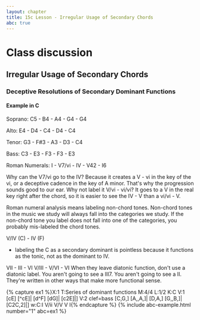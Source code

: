 ```yaml
---
layout: chapter
title: 15c Lesson - Irregular Usage of Secondary Chords
abc: true
---
```


# Class discussion

## Irregular Usage of Secondary Chords

### Deceptive Resolutions of Secondary Dominant Functions

#### Example in C

Soprano: C5 - B4 - A4 - G4 - G4

Alto: E4 - D4 - C4 - D4 - C4

Tenor: G3 - F#3 - A3 - D3 - C4 

Bass: C3 - E3 - F3 - F3 - E3

Roman Numerals: I - V7/vi - IV - V42 - I6

Why can the V7/vi go to the IV?
Because it creates a V - vi in the key of the vi, or a deceptive cadence in the key of A minor. 
That's why the progression sounds good to our ear. 
Why not label it V/vi - vi/vi?
It goes to a V in the real key right after the chord, so it is easier to see the IV - V than a vi/vi - V. 

Roman numeral analysis means labeling non-chord tones. 
Non-chord tones in the music we study will always fall into the categories we study. 
If the non-chord tone you label does not fall into one of the categories, you probably mis-labeled the chord tones. 

V/IV (C) - IV (F)
- labeling the C as a secondary dominant is pointless because it functions as the tonic, not as the dominant to IV. 

VII - III - VI
V/III - V/VI - VI
When they leave diatonic function, don't use a diatonic label. 
You aren't going to see a III7. 
You aren't going to see a II. 
They're written in other ways that make more functional sense. 

{% capture ex1 %}X:1
T:Series of dominant functions
M:4/4
L:1/2
K:C
V:1
[cE] [^cE]| [d^F] [dG]| [c2E]|]
V:2 clef=bass
[C,G,] [A,,A,]| [D,A,] [G,,B,]| [C2C,2]|]
w:C:I V/ii V/V V I{% endcapture %}
{% include abc-example.html number="1" abc=ex1 %}
